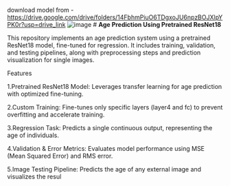 download model from - https://drive.google.com/drive/folders/14FbhmPiuO6TDgxoJU6npzBOJXlpYPK0r?usp=drive_link
![image](https://github.com/user-attachments/assets/996dbc61-e228-4218-919b-955a41b521c8)
                                                       # **Age Prediction Using Pretrained ResNet18**
                                                       
This repository implements an age prediction system using a pretrained ResNet18 model, fine-tuned for regression. It includes training, validation, and testing pipelines, along with preprocessing steps and prediction visualization for single images.

Features

1.Pretrained ResNet18 Model: Leverages transfer learning for age prediction with optimized fine-tuning.

2.Custom Training: Fine-tunes only specific layers (layer4 and fc) to prevent overfitting and accelerate training.

3.Regression Task: Predicts a single continuous output, representing the age of individuals.

4.Validation & Error Metrics: Evaluates model performance using MSE (Mean Squared Error) and RMS error.

5.Image Testing Pipeline: Predicts the age of any external image and visualizes the resul
